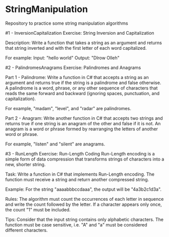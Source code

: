# StringManipulation
Repository to practice some string manipulation algorithms


#1 - InversionCapitalization
Exercise: 
String Inversion and Capitalization

Description:
Write a function that takes a string as an argument and returns that string inverted and with the first letter of each word capitalized.

For example:
     Input: "hello world"
     Output: "Dlrow Olleh"


#2 - PalindromesAnagrams
Exercise: 
Palindromes and Anagrams

Part 1 - Palindrome:
Write a function in C# that accepts a string as an argument and returns true if the string is a palindrome and false otherwise. A palindrome is a word, phrase, or any other sequence of characters that reads the same forward and backward (ignoring spaces, punctuation, and capitalization).

For example, "madam", "level", and "radar" are palindromes.

Part 2 - Anagram:
Write another function in C# that accepts two strings and returns true if one string is an anagram of the other and false if it is not. An anagram is a word or phrase formed by rearranging the letters of another word or phrase.

For example, "listen" and "silent" are anagrams.


#3 - RunLength
Exercise: Run-Length Coding
Run-Length encoding is a simple form of data compression that transforms strings of characters into a new, shorter string.

Task:
Write a function in C# that implements Run-Length encoding. The function must receive a string and return another compressed string.

Example:
For the string "aaaabbbccdaaa", the output will be "4a3b2c1d3a".

Rules:
     The algorithm must count the occurrences of each letter in sequence and write the count followed by the letter.
     If a character appears only once, the count "1" must be included.

Tips:
     Consider that the input string contains only alphabetic characters.
     The function must be case sensitive, i.e. "A" and "a" must be considered different characters.